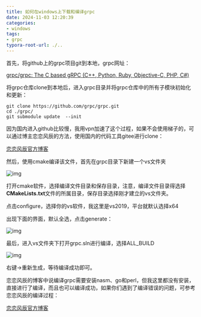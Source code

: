 ```yaml
---
title: 如何在windows上下载和编译grpc
date: 2024-11-03 12:20:39
categories:
- windows
tags: 
- grpc
typora-root-url: ./..
---
```




首先，将github上的grpc项目git到本地，grpc网址：

[grpc/grpc: The C based gRPC (C++, Python, Ruby, Objective-C, PHP, C#)](https://github.com/grpc/grpc)

将grpc仓库clone到本地后，进入grpc目录并将grpc仓库中的所有子模块初始化和更新：

```
git clone https://github.com/grpc/grpc.git 
cd ./grpc/
git submodule update  --init
```

因为国内进入github比较慢，我用vpn加速了这个过程，如果不会使用梯子的，可以通过博主恋恋风辰的方法，使用国内的代码工具gitee进行clone：

[恋恋风辰官方博客](https://llfc.club/category?catid=225RaiVNI8pFDD5L4m807g7ZwmF#!aid/2QSEHcC1he1RgiewYG93ilaAMiY)

然后，使用cmake编译该文件，首先在grpc目录下新建一个vs文件夹

![img](/images/$%7Bfiilename%7D/format,png-1730607675597-269.png)

打开cmake软件，选择编译文件目录和保存目录，注意，编译文件目录得选择**CMakeLists.txt**文件的所属目录，保存目录选择刚才建立的vs文件夹。

点击configure，选择你的vs软件，我这里是vs2019，平台就默认选择x64

出现下面的界面，默认全选，点击generate：

![img](/images/$%7Bfiilename%7D/format,png-1730607675597-270.png)

最后，进入vs文件夹下打开grpc.sln进行编译，选择ALL_BUILD



![img](/images/$%7Bfiilename%7D/format,png-1730607675597-271.png)

右键->重新生成，等待编译成功即可。

恋恋风辰的博客中说编译grpc需要安装nasm、go和perl，但我这里都没有安装，直接进行了编译，而且也可以编译成功，如果你们遇到了编译错误的问题，可参考恋恋风辰的编译过程：

[恋恋风辰官方博客](https://llfc.club/category?catid=225RaiVNI8pFDD5L4m807g7ZwmF#!aid/2VWIJgH3zKEww0BpLnYQX0NMpQ9)

